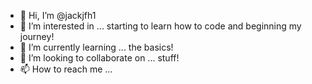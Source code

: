 - 👋 Hi, I’m @jackjfh1
- 👀 I’m interested in ... starting to learn how to code and beginning my journey!
- 🌱 I’m currently learning ... the basics!
- 💞️ I’m looking to collaborate on ... stuff!
- 📫 How to reach me ... 

<!---
jackjfh1/jackjfh1 is a ✨ special ✨ repository because its `README.md` (this file) appears on your GitHub profile.
You can click the Preview link to take a look at your changes.
--->
